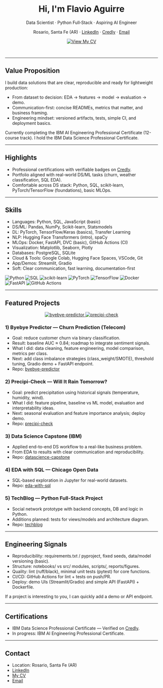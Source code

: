 <!-- Banner simple y limpio -->

<h1 align="center">Hi, I'm Flavio Aguirre</h1>

<p align="center">
  Data Scientist · Python Full‑Stack · Aspiring AI Engineer
</p>

<p align="center">
  Rosario, Santa Fe (AR) · 
  <a href="https://www.linkedin.com/in/flavio-aguirre-12784a252/" target="_blank">LinkedIn</a> · 
  <a href="https://www.credly.com/users/flavio-aguirre.84c58337" target="_blank">Credly</a>  · 
  <a href="mailto:flavioaguirre0@gmail.com">Email</a>
</p>

<!-- Botón de CV destacado -->
<p align="center">
  <a href="https://drive.google.com/file/d/19EWagZdD2dJtjy6OjSkaQjN9-n18SbiV/view?usp=sharing" target="_blank">
    <img src="https://img.shields.io/badge/View%20My%20CV-2F80ED?style=for-the-badge&logo=googledrive&logoColor=white" alt="View My CV">
  </a>
</p>

<br>

---

## Value Proposition
I build data solutions that are clear, reproducible and ready for lightweight production:
- From dataset to decision: EDA → features → model → evaluation → demo.
- Communication-first: concise READMEs, metrics that matter, and business framing.
- Engineering mindset: versioned artifacts, tests, simple CI, and deployment basics.

Currently completing the IBM AI Engineering Professional Certificate (12-course track). I hold the IBM Data Science Professional Certificate.

---

## Highlights
- Professional certifications with verifiable badges on [Credly](https://www.credly.com/users/flavio-aguirre.84c58337).
- Portfolio aligned with real-world DS/ML tasks (churn, weather classification, SQL EDA).
- Comfortable across DS stack: Python, SQL, scikit-learn, PyTorch/TensorFlow (foundations), basic MLOps.

---

## Skills
- Languages: Python, SQL, JavaScript (basic)
- DS/ML: Pandas, NumPy, Scikit-learn, Statsmodels
- DL: PyTorch, TensorFlow/Keras (basics), Transfer Learning
- NLP: Hugging Face Transformers (intro), spaCy
- MLOps: Docker, FastAPI, DVC (basic), GitHub Actions (CI)
- Visualization: Matplotlib, Seaborn, Plotly
- Databases: PostgreSQL, SQLite
- Cloud & Tools: Google Colab, Hugging Face Spaces, VSCode, Git
- App/Demos: Streamlit, Gradio
- Soft: Clear communication, fast learning, documentation-first

<!-- Badges visuales sutiles -->
<p>
  <img alt="Python" src="https://img.shields.io/badge/Python-3776AB?style=flat&logo=python&logoColor=white"/>
  <img alt="SQL" src="https://img.shields.io/badge/SQL-025E8C?style=flat&logo=postgresql&logoColor=white"/>
  <img alt="scikit-learn" src="https://img.shields.io/badge/scikit--learn-F7931E?style=flat&logo=scikitlearn&logoColor=white"/>
  <img alt="PyTorch" src="https://img.shields.io/badge/PyTorch-EE4C2C?style=flat&logo=pytorch&logoColor=white"/>
  <img alt="TensorFlow" src="https://img.shields.io/badge/TensorFlow-FF6F00?style=flat&logo=tensorflow&logoColor=white"/>
  <img alt="Docker" src="https://img.shields.io/badge/Docker-2496ED?style=flat&logo=docker&logoColor=white"/>
  <img alt="FastAPI" src="https://img.shields.io/badge/FastAPI-009688?style=flat&logo=fastapi&logoColor=white"/>
  <img alt="GitHub Actions" src="https://img.shields.io/badge/GitHub%20Actions-2088FF?style=flat&logo=githubactions&logoColor=white"/>
</p>

---

## Featured Projects

<!-- Tarjetas fijadas estilo GitHub (sutil) -->
<p align="center">
  <a href="https://github.com/flavioaguirre/byebye-predictor">
    <img src="https://github-readme-stats.anuraghazra1.vercel.app/api/pin/?username=flavioaguirre&repo=byebye-predictor&theme=tokyonight" alt="byebye-predictor"/>
  </a>
  <a href="https://github.com/flavioaguirre/precipi-check">
    <img src="https://github-readme-stats.anuraghazra1.vercel.app/api/pin/?username=flavioaguirre&repo=precipi-check&theme=tokyonight" alt="precipi-check"/>
  </a>
</p>

### 1) Byebye Predictor — Churn Prediction (Telecom)
- Goal: reduce customer churn via binary classification.
- Result: baseline AUC ≈ 0.84; roadmap to integrate sentiment signals.
- What I did: data cleaning, feature engineering, model comparison, metrics per class.
- Next: add class imbalance strategies (class_weight/SMOTE), threshold tuning, Gradio demo + FastAPI endpoint.
- Repo: [byebye-predictor](https://github.com/flavioaguirre/byebye-predictor)

### 2) Precipi-Check — Will It Rain Tomorrow?
- Goal: predict precipitation using historical signals (temperature, humidity, wind).
- What I did: feature pipeline, baseline vs ML model, evaluation and interpretability ideas.
- Next: seasonal evaluation and feature importance analysis; deploy demo.
- Repo: [precipi-check](https://github.com/flavioaguirre/precipi-check)

### 3) Data Science Capstone (IBM)
- Applied end-to-end DS workflow to a real-like business problem.
- From EDA to results with clear communication and reproducibility.
- Repo: [datascience-capstone](https://github.com/flavioaguirre/datascience-capstone)

### 4) EDA with SQL — Chicago Open Data
- SQL-based exploration in Jupyter for real-world datasets.
- Repo: [eda-with-sql](https://github.com/flavioaguirre/eda-with-sql)

### 5) TechBlog — Python Full-Stack Project
- Social network prototype with backend concepts, DB and logic in Python.
- Additions planned: tests for views/models and architecture diagram.
- Repo: [techblog](https://github.com/flavioaguirre/techblog)

---

## Engineering Signals
- Reproducibility: requirements.txt / pyproject, fixed seeds, data/model versioning (basic).
- Structure: notebooks/ vs src/ modules, scripts/, reports/figures.
- Quality: lint (ruff/black), minimal unit tests (pytest) for core functions.
- CI/CD: GitHub Actions for lint + tests on push/PR.
- Deploy: demo UIs (Streamlit/Gradio) and simple API (FastAPI) + Dockerfile.

If a project is interesting to you, I can quickly add a demo or API endpoint.

---

## Certifications
- IBM Data Science Professional Certificate — Verified on [Credly](https://www.credly.com/users/flavio-aguirre.84c58337).
- In progress: IBM AI Engineering Professional Certificate.

---

## Contact
- Location: Rosario, Santa Fe (AR)
- <a href="https://www.linkedin.com/in/flavio-aguirre-12784a252/" target="_blank">LinkedIn</a> 
- <a href="https://drive.google.com/file/d/19EWagZdD2dJtjy6OjSkaQjN9-n18SbiV/view?usp=sharing" target="_blank">My CV</a>
- <a href="mailto:flavioaguirre0@gmail.com">Email</a>

